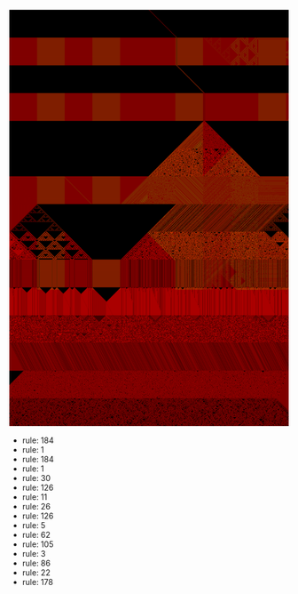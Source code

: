 ![photo](./output.png) 
 * rule: 184
* rule: 1
* rule: 184
* rule: 1
* rule: 30
* rule: 126
* rule: 11
* rule: 26
* rule: 126
* rule: 5
* rule: 62
* rule: 105
* rule: 3
* rule: 86
* rule: 22
* rule: 178
